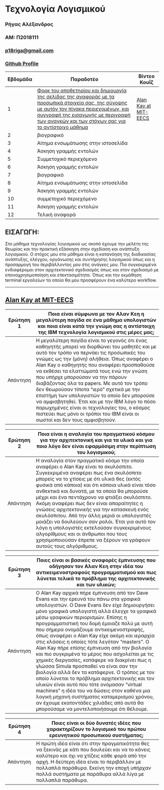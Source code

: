 # Τεχνολογία Λογισμικού

### Ρήγας Αλέξανδρος
### ΑΜ: Π2018111
### p18riga@gmail.com
### [Github Profile](https://github.com/Rigas-A)

| Εβδομάδα | Παραδοτέο | Βίντεο Κουΐζ |
| --- | --- | --- |
| 1 | <a href="#Intro"> Φορκ του αποθετηρίου και δημιουργία της σελίδας της αναφοράς με τα προσωπικά στοιχεία σας, της σύνοψης με αυτόν τον πίνακα περιεχομένων, και συγγραφή της εισαγωγής με περιγραφή των αναγκών και των στόχων σας για το αντίστοιχο μάθημα </a> |  <a href="#Quiz01"> Alan Kay at MIT-EECS </a> |
| 2 | βιογραφικό | |
| 3 | Αίτημα ενσωμάτωσης στην ιστοσελίδα | |
| 4 | Άσκηση γραμμής εντολών | |
| 5 | Συμμετοχικό περιεχόμενο | |
| 6 | Άσκηση γραμμής εντολών | |
| 7 | βιογραφικό | |
| 8 | Αίτημα ενσωμάτωσης στην ιστοσελίδα | |
| 9 | Άσκηση γραμμής εντολών | |
| 10 | συμμετοχικό περιεχόμενο | |
| 11 | Άσκηση γραμμής εντολών | |
| 12 | Τελική αναφορά | |


## <a name="Intro">ΕΙΣΑΓΩΓΗ:</a>
Στο μάθημα τεχνολογίας λογισμικού ως σκοπό έχουμε την μελέτη της θεωρίας και την πρακτική εξάσκηση στην σχεδίαση και ανάπτυξη λογισμικού. Ο στόχος μου στο μάθημα είναι η κατανόηση της διαδικασίας ανάπτυξης, ελέγχου, οργάνωσης και συντήρησης λογισμικού όπως και η προσαρμογή του περιβάλλοντος μου στις ανάγκες μου.  Πιο συγκεκριμένα ενδιαφέρομαι στον αρχιτεκτονικό σχεδιασμός όπως και στον σχεδιασμό με  επαναχρησιμοποίηση και επεκτασιμότητα. Όπως και την εκμάθηση terminal εργαλείων τα οποία θα μου προσφέρουν ένα καλύτερο workflow.

---

## <a name="Quiz01"> [Alan Kay at MIT-EECS](https://www.youtube.com/watch?v=BUud1gcbS9k&feature=youtu.be) </a>

| Ερώτηση 1 | Ποια είναι σύμφωνα με τον Αλαν Κεη η μεγαλύτερη παγίδα σε ένα μάθημα υπολογιστών και ποια είναι κατά την γνώμη σας η αντίστοιχη της ΙΒΜ τεχνολογία λογισμικού στις μέρες μας; |
| --- | --- |
| Απάντηση | Η μεγαλύτερη παγίδα είναι το γεγονός ότι ένας καθηγητής μπορεί να διορθώνει του μαθητές και με αυτό τον τρόπο να περνάει τις προσωπικές του γνώμες ως την (μόνη) αλήθεια. Όπως αναφέρει ο Alan Kay ο καθηγητής που αναφέρει προσπαθούσε να εκθέσει τα ελαττώματά τους ενώ την γνώση που υπήρχε μπορούσαν να την πάρουν διαβάζοντας όλα τα papers.  Με αυτό τον τρόπο δεν θεωρούσαν τίποτα “ιερό”  σχετικά με την επιστήμη των υπολογιστών το οποίο δεν μπορούσε να αμφισβητηθεί.  Έτσι και με την IBM λόγο το πόσο παρωχημένες είναι οι τεχνολογίες του, ο κόσμος πιστεύει πως μόνο οι τρόποι του IBM είναι οι σωστοί και δεν τους αμφισβητούν. |

| Ερώτηση 2 | Ποια είναι η αναλογία του πραγματικού κόσμου για την αρχιτεκτονική και για τα υλικά και για ποιο λόγο δεν είναι εφαρμόσιμη στην περίπτωση του λογισμικού; |
| --- | --- |
| Απάντηση | Η αναλογία στον πραγματικό κόσμο την οποία αναφέρει ο Alan Kay είναι το σκυλόσπιτο. Συγκεκριμένα αναφέρει πως ένα σκυλόσπιτο μπορείς να το χτίσεις με ότι υλικά θες (εκτός φυσικά από κάποια) και ότι κάποια υλικά είναι τόσο ανθεκτικά και δυνατά, με τα οποία θα μπορούσε μέχρι και ένα πεντάχρονο να φτιάξει σκυλόσπιτο.  Ακόμη αναφέρει πως  δεν είναι απαραίτητες η γνώσεις αρχιτεκτονικής για την κατασκευή ενός σκυλόσπιτου.  Από την άλλη μεριά οι υπολογιστές μοιάζει να δουλεύουν σαν ρολόι.  Έτσι για αυτό τον λόγο η υπολογιστές εκτελούσαν συγκεκριμένους αλγορίθμους και οι άνθρωποι που τους χρησιμοποιούσαν έπρεπε να ξέρουν να γράφουν αυτούς τους αλγόριθμους. |

| Ερώτηση 3 | Ποιες είναι οι βασικές αναφορές έμπνευσης που οδήγησαν τον Αλαν Κεη στην ιδέα του αντικειμενοστραφούς προγραμματισμού και πως λύνεται τελικά το πρόβλημα της αρχιτεκτονικής και των υλικών;|
| --- | --- |
| Απάντηση | Ο Alan Kay αρχικά πήρε έμπνευση από τον Dave Evans και την ερευνά του πάνω στα γραφικά υπολογιστών.  Ο Dave Evans δεν είχε δημιουργήσει μόνο γραφικά υπολογιστή αλλά έλεγχε τα γραφικά μέσω γραφικών περιορισμών. Επίσης η προγραμματιστική του δομή έμοιαζε πολύ με αυτή που σήμερα ονομάζουμε αντικειμενοστραφής, όπως αναφέρει ο Alan Kay είχε ακόμη και ιεραρχία στις κλάσεις η οποίες τότε λεγόταν “masters”.  Ο Alan Kay πήρε επίσης έμπνευση από την βιολογία και πιο συγκριμένα το μέρος που ασχολείται με τις χημικές διεργασίες, κατάφερε να διακρίνει πως η γλώσσα Simula προσπαθεί να είναι σαν την βιολογία αλλά δεν τα κατάφερνε. Ο τρόπος με τον οποίο λύνεται το πρόβλημα αρχιτεκτονικής και τον υλικών είναι αυτό που τότε ονόμασαν “virtual machines” η ιδέα του να δώσεις στον καθένα  μια λογική μηχανή συστήματος καταμερισμού χρόνου, αν έχουμε εκατοντάδες χιλιάδες από αυτά θα μπορούσαμε να μοντελοποιήσουμε ότι θέλουμε. |

| Ερώτηση 4 | Ποιες είναι οι δύο δυνατές ιδέες που χαρακτηρίζουν το λογισμικό του πρώτου ερευνητικού προσωπικού συστήματος; |
| --- | --- |
| Απάντηση | Η πρώτη ιδέα είναι ότι στην πραγματικότητα θες να ξεκινάς με κάτι που δουλεύει και να το κάνεις καλύτερο και όχι να χτίζεις κάθε φορά από την αρχή.  Η δεύτερη ιδέα είναι το περιβάλλον με πολλαπλά παράθυρα.  Εκείνη την εποχή υπήρχαν πολλά συστήματα με παράθυρα αλλά λίγα με πολλαπλά παράθυρα. |

